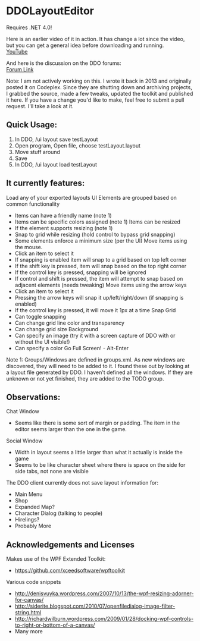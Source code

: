 # DDOLayoutEditor
Requires .NET 4.0!

Here is an earlier video of it in action. It has change a lot since the video, but you can get a general idea before downloading and running.  
[YouTube](http://www.youtube.com/watch?v=VM2LzQq11Xk&feature=youtu.be)

And here is the discussion on the DDO forums:  
[Forum Link](https://www.ddo.com/forums/showthread.php/408466-Layout-Editor-Download-Now)

Note: I am not actively working on this. I wrote it back in 2013 and originally posted it on Codeplex. Since they are shutting down and archiving projects, I grabbed the source, made a few tweaks, updated the toolkit and published it here. If you have a change you'd like to make, feel free to submit a pull request. I'll take a look at it.

## Quick Usage:

1) In DDO, /ui layout save testLayout 
2) Open program, Open file, choose testLayout.layout 
3) Move stuff around
4) Save 
5) In DDO, /ui layout load testLayout 

## It currently features:

Load any of your exported layouts
UI Elements are grouped based on common functionality
* Items can have a friendly name (note 1)
* Items can be specific colors assigned (note 1)
Items can be resized
* If the element supports resizing (note 1)
* Snap to grid while resizing (hold control to bypass grid snapping)
* Some elements enforce a minimum size (per the UI)
Move items using the mouse.
* Click an item to select it
* If snapping is enabled item will snap to a grid based on top left corner
* If the shift key is pressed, item will snap based on the top right corner
* If the control key is pressed, snapping will be ignored
* If control and shift is pressed, the item will attempt to snap based on adjacent elements (needs tweaking)
Move items using the arrow keys
* Click an item to select it
* Pressing the arrow keys will snap it up/left/right/down (if snapping is enabled)
* If the control key is pressed, it will move it 1px at a time
Snap Grid
* Can toggle snapping
* Can change grid line color and transparency
* Can change grid size
Background
* Can specify an image (try it with a screen capture of DDO with or without the UI visible!)
* Can specify a color
Go Full Screen! - Alt-Enter

Note 1: Groups/Windows are defined in groups.xml. As new windows are discovered, they will need to be added to it. I found these out by looking at a layout file generated by DDO. I haven't defined all the windows. If they are unknown or not yet finished, they are added to the TODO group.

## Observations:

Chat Window
* Seems like there is some sort of margin or padding.  The item in the editor seems larger than the one in the game.

Social Window
* Width in layout seems a little larger than what it actually is inside the game
* Seems to be like character sheet where there is space on the side for side tabs, not none are visible

The DDO client currently does not save layout information for:
* Main Menu	
* Shop
* Expanded Map?
* Character Dialog (talking to people)
* Hirelings?
* Probably More

## Acknowledgements and Licenses

Makes use of the WPF Extended Toolkit:
* https://github.com/xceedsoftware/wpftoolkit

Various code snippets
* http://denisvuyka.wordpress.com/2007/10/13/the-wpf-resizing-adorner-for-canvas/
* http://siderite.blogspot.com/2010/07/openfiledialog-image-filter-string.html
* http://richardwilburn.wordpress.com/2009/01/28/docking-wpf-controls-to-right-or-bottom-of-a-canvas/
* Many more
